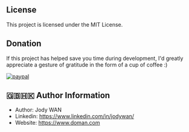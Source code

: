 ## License

This project is licensed under the MIT License. 

## Donation
If this project has helped save you time during development, I'd greatly appreciate a gesture of gratitude in the form of a cup of coffee :)

[![paypal](https://www.paypalobjects.com/en_US/i/btn/btn_donateCC_LG.gif)](https://www.paypal.com/cgi-bin/webscr?cmd=_s-xclick&hosted_button_id=R2GUUDA73BHQG)

## 🇬🇧🇭🇰 Author Information

* Author: Jody WAN
* Linkedin: https://www.linkedin.com/in/jodywan/
* Website: https://www.doman.com